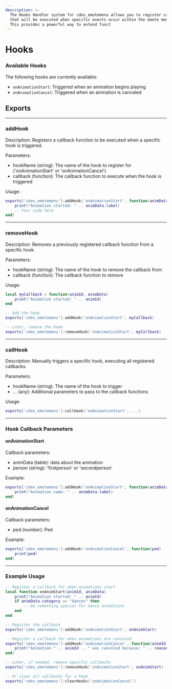 ```yaml
---
description: >-
  The Hooks Handler system for cdev_emotemenu allows you to register callbacks
  that will be executed when specific events occur within the emote menu system.
  This provides a powerful way to extend funct
---
```


# Hooks

### Available Hooks

The following hooks are currently available:

* `onAnimationStart`: Triggered when an animation begins playing
* `onAnimationCancel`: Triggered when an animation is canceled

## Exports

***

### addHook

Description: Registers a callback function to be executed when a specific hook is triggered.

Parameters:

* hookName (string): The name of the hook to register for ('onAnimationStart' or 'onAnimationCancel')
* callback (function): The callback function to execute when the hook is triggered

Usage:

```lua
exports['cdev_emotemenu']:addHook('onAnimationStart', function(animData, person)
    print("Animation started: " .. animData.label)
    -- Your code here
end)
```

***

### removeHook

Description: Removes a previously registered callback function from a specific hook.

Parameters:

* hookName (string): The name of the hook to remove the callback from
* callback (function): The callback function to remove

Usage:

```lua
local myCallback = function(animId, animData)
    print("Animation started: " .. animId)
end

-- Add the hook
exports['cdev_emotemenu']:addHook('onAnimationStart', myCallback)

-- Later, remove the hook
exports['cdev_emotemenu']:removeHook('onAnimationStart', myCallback)
```

***

### callHook

Description: Manually triggers a specific hook, executing all registered callbacks.

Parameters:

* hookName (string): The name of the hook to trigger
* ... (any): Additional parameters to pass to the callback functions

Usage:

```lua
exports['cdev_emotemenu']:callHook('onAnimationStart', ...)
```

***

### Hook Callback Parameters

#### onAnimationStart

Callback parameters:

* animData (table): data about the animation
* person (string): 'firstperson' or 'secondperson'

Example:

```lua
exports['cdev_emotemenu']:addHook('onAnimationStart', function(animData, person)
    print("Animation name: " .. animData.label)
end)
```

#### onAnimationCancel

Callback parameters:

* ped (number): Ped

Example:

```lua
exports['cdev_emotemenu']:addHook('onAnimationCancel', function(ped)
    print(ped)
end)
```

***

### Example Usage

```lua
-- Register a callback for when animations start
local function onAnimStart(animId, animData)
    print("Animation started: " .. animId)
    if animData.category == "dances" then
        -- Do something special for dance animations
    end
end

-- Register the callback
exports['cdev_emotemenu']:addHook('onAnimationStart', onAnimStart)

-- Register a callback for when animations are canceled
exports['cdev_emotemenu']:addHook('onAnimationCancel', function(animId, reason)
    print("Animation " .. animId .. " was canceled because: " .. reason)
end)

-- Later, if needed, remove specific callbacks
exports['cdev_emotemenu']:removeHook('onAnimationStart', onAnimStart)

-- Or clear all callbacks for a hook
exports['cdev_emotemenu']:clearHooks('onAnimationCancel')
```
